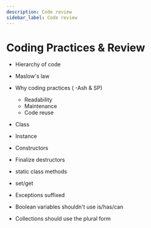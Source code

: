 ```yaml
---
description: Code review
sidebar_label: Code review
---
```


# Coding Practices & Review

- Hierarchy of code
- Maslow's law
- Why coding practices ( -Ash & SP)
  - Readability
  - Maintenance
  - Code reuse
- Class
- Instance
- Constructors
- Finalize destructors
- static class methods
- set/get

- Exceptions suffixed
- Boolean variables shouldn't use is/has/can
- Collections should use the plural form
